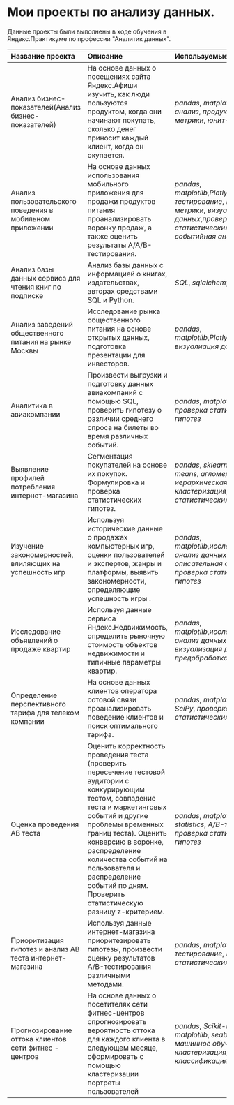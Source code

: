# Мои проекты по анализу данных.


Данные проекты были выполнены в ходе обучения в Яндекс.Практикуме по профессии "Аналитик данных".

| Название проекта | Описание | Используемые библиотеки | 
| :---------------------- | :---------------------- | :---------------------- |
| Анализ бизнес-показателей(Анализ бизнес-показателей)| На основе данных о посещениях сайта Яндекс.Афиши изучить, как люди пользуются продуктом, когда они начинают покупать, сколько денег приносит каждый клиент, когда он окупается.| *pandas*, *matplotlib*,*когортный анализ*, *продуктовые метрики*, *юнит-экономика*  |
Анализ пользовательского поведения в мобильном приложении | На основе данных использования мобильного приложения для продажи продуктов питания проанализировать воронку продаж, а также оценить результаты А/А/В-тестирования.| *pandas*, *matplotlib*,*Plotly*,*seaborn*,*A/B-тестирование*, *продуктовые метрики*, *визуализация данных*,*проверка статистических гипотез*, *событийная аналитика*  |
Анализ базы данных сервиса для чтения книг по подписке |Анализ базы данных с информацией о книгах, издательствах, авторах средствами SQL и Python.| *SQL*, *sqlalchemy*,*pandas* |
Анализ заведений общественного питания на рынке Москвы | Исследование рынка общественного питания на основе открытых данных, подготовка презентации для инвесторов.| *pandas*, *matplotlib*,*Plotly*,*seaborn*, *визуалиация данных* |
Аналитика в авиакомпании| Произвести выгрузки и подготовку данных авиакомпаний с помощью SQL, проверить гипотезу о различии среднего спроса на билеты во время различных событий.| *pandas*, *matplotlib*,*SQL*, *SciPy*, *проверка статистических гипотез*  |
Выявление профилей потребления интернет-магазина| Сегментация покупателей на основе их покупок. Формулировка и проверка статистических гипотез.| *pandas*, *sklearn*,*scipy*, *r-means*, *агломеративная иерархическая кластеризация*, *проверка статистических гипотез*  |
Изучение закономерностей, влиляющих на успешность игр| Используя исторические данные о продажах компьютерных игр, оценки пользователей и экспертов, жанры и платформы, выявить закономерности, определяющие успешность игры .| *pandas*, *matplotlib*,*исследовательский анализ данных*, *описательная статистика*, *проверка статистических гипотез*  |
Исследование объявлений о продаже квартир| Используя данные сервиса Яндекс.Недвижимость, определить рыночную стоимость объектов недвижимости и типичные параметры квартир.| *pandas*, *matplotlib*,*исследовательский анализ данных*, *визуализация данных*, *предобработка данных*  |
Определение перспективного тарифа для телеком компании| На основе данных клиентов оператора сотовой связи проанализировать поведение клиентов и поиск оптимального тарифа.| *pandas*, *matplotlib*,*NumPy*, *SciPy*, *проверка статистических гипотез*  |
Оценка проведения АВ теста| Оценить корректность проведения теста (проверить пересечение тестовой аудитории с конкурирующим тестом, совпадение теста и маркетинговых событий и другие проблемы временных границ теста). Оценить конверсию в воронке, распределение количества событий на пользователя и распределение событий по дням. Проверить статистическую разницу z-критерием.| *pandas*, *matplotlib*,*seaborn*, *statistics*, *A/B-тестирование*, *проверка статистических гипотез*  |
Приоритизация гипотез и анализ АВ теста интернет-магазина| Используя данные интернет-магазина приоритезировать гипотезы, произвести оценку результатов A/B-тестирования различными методами.| *pandas*, *matplotlib*,*SciPy*, *A/B-тестирование*, *проверка статистических гипотез*  |
| Прогнозирование оттока клиентов сети фитнес - центров | На основе данных о посетителях сети фитнес-центров спрогнозировать вероятность оттока для каждого клиента в следующем месяце, сформировать с помощью кластеризации портреты пользователей| *pandas*, *Scikit-learn*, *matplotlib*, *seaborn*, *машинное обучение*, *кластеризация*, *классификация* |
